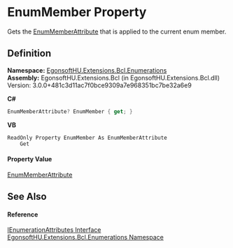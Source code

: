 # EnumMember Property


Gets the <a href="https://learn.microsoft.com/dotnet/api/system.runtime.serialization.enummemberattribute" target="_blank" rel="noopener noreferrer">EnumMemberAttribute</a> that is applied to the current enum member.



## Definition
**Namespace:** <a href="N_EgonsoftHU_Extensions_Bcl_Enumerations.md">EgonsoftHU.Extensions.Bcl.Enumerations</a>  
**Assembly:** EgonsoftHU.Extensions.Bcl (in EgonsoftHU.Extensions.Bcl.dll) Version: 3.0.0+481c3d11ac7f0bce9309a7e968351bc7be32a6e9

**C#**
``` C#
EnumMemberAttribute? EnumMember { get; }
```
**VB**
``` VB
ReadOnly Property EnumMember As EnumMemberAttribute
	Get
```



#### Property Value
<a href="https://learn.microsoft.com/dotnet/api/system.runtime.serialization.enummemberattribute" target="_blank" rel="noopener noreferrer">EnumMemberAttribute</a>

## See Also


#### Reference
<a href="T_EgonsoftHU_Extensions_Bcl_Enumerations_IEnumerationAttributes.md">IEnumerationAttributes Interface</a>  
<a href="N_EgonsoftHU_Extensions_Bcl_Enumerations.md">EgonsoftHU.Extensions.Bcl.Enumerations Namespace</a>  
